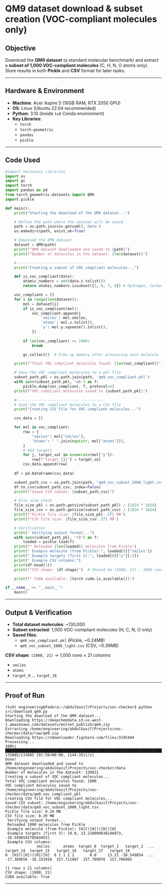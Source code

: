 
# QM9 dataset download & subset creation (VOC-compliant molecules only)  

##  Objective
Download the **QM9 dataset** (a standard molecular benchmark) and extract a **subset of 1,000 VOC-compliant molecules** (C, H, N, O atoms only).  
Store results in both **Pickle** and **CSV** format for later tasks.

---

## Hardware & Environment
- **Machine**: Acer Aspire 5 (16GB RAM, RTX 2050 GPU)  
- **OS**: Linux (Ubuntu 22.04 recommended)  
- **Python**: 3.10 (inside `tu9` Conda environment)  
- **Key Libraries**:  
  - `torch`  
  - `torch-geometric`  
  - `pandas`  
  - `pickle`  

---

##  Code Used
```python
#import necessary libraries
import os
import gc
import torch
import pandas as pd
from torch_geometric.datasets import QM9
import pickle

def main():
    print("Starting the download of the QM9 dataset...")

    # Define the path where the dataset will be saved
    path = os.path.join(os.getcwd(),'data')
    os.makedirs(path, exist_ok=True)

    # Download the QM9 dataset
    dataset = QM9(path)
    print(f"QM9 dataset downloaded and saved to {path}")
    print(f"Number of molecules in the dataset: {len(dataset)}")

    #----------------------------------------
    print("Creating a subset of VOC compliant molecules...")

    def is_voc_compliant(data):
        atomic_numbers = set(data.z.tolist())
        return atomic_numbers.issubset({1, 6, 7, 8}) # Hydrogen, Carbon, Nitrogen, Oxygen only

    voc_compliant = []
    for i in range(len(dataset)):
        mol = dataset[i]
        if is_voc_compliant(mol):
            voc_compliant.append({
                'smiles': mol.smiles,
                'atoms': mol.z.tolist(),
                'y': mol.y.squeeze().tolist(),
            })
        
        if len(voc_compliant) >= 1000:
            break

        gc.collect()  # Free up memory after processing each molecule

    print(f"Total VOC compliant molecules found: {len(voc_compliant)}") 

    # Save the VOC compliant molecules to a pkl file
    subset_path_pkl = os.path.join(path, 'qm9_voc_compliant.pkl')
    with open(subset_path_pkl, 'wb') as f:
        pickle.dump(voc_compliant, f, protocol=4)
    print(f"VOC compliant molecules saved to {subset_path_pkl}")

    #----------------------------------------
    # Save the VOC compliant molecules to a CSV file
    print("Creating CSV file for VOC compliant molecules...")

    csv_data = []

    for mol in voc_compliant:
        row = {
            "smiles": mol["smiles"],
            "atoms": " ".join(map(str, mol["atoms"])),
        }
        # Add targets
        for j, target_val in enumerate(mol["y"]):
            row[f"target_{j}"] = target_val
        csv_data.append(row)
    
    df = pd.DataFrame(csv_data)

    subset_path_csv = os.path.join(path, "qm9_voc_subset_1000_light.csv")
    df.to_csv(subset_path_csv, index=False)
    print(f"Saved CSV subset: {subset_path_csv}")

    # File size check
    file_size_pkl = os.path.getsize(subset_path_pkl) / (1024 * 1024)
    file_size_csv = os.path.getsize(subset_path_csv) / (1024 * 1024)
    print(f"Pickle file size: {file_size_pkl:.2f} MB")
    print(f"CSV file size: {file_size_csv:.2f} MB")

    # Verification
    print(" Verifying output format...")
    with open(subset_path_pkl, "rb") as f:
        loaded = pickle.load(f)
    print(f" Reloaded {len(loaded)} molecules from Pickle")
    print(" Example molecule (from Pickle):", loaded[0]["smiles"])
    print(" Example targets (first 3):", loaded[0]["y"][:3])
    print(" Example CSV columns:")
    print(df.head(1))
    print(f"CSV shape: {df.shape}")  # Should be (1000, 21) - 1000 rows, 21 columns

    print(f" CUDA available: {torch.cuda.is_available()}")

if __name__ == "__main__":
    main()
```

---

##  Output & Verification
- **Total dataset molecules**: ~130,000  
- **Subset extracted**: 1,000 VOC-compliant molecules (H, C, N, O only)  
- **Saved files**:  
  - `qm9_voc_compliant.pkl` (Pickle, ~0.24MB)  
  - `qm9_voc_subset_1000_light.csv` (CSV, ~0.39MB)  

**CSV shape**: `(1000, 21)` → 1,000 rows × 21 columns  
- `smiles`  
- `atoms`  
- `target_0` … `target_18`  

---

##  Proof of Run
```
(tu9) engineering@fedora:~/abdulkasif/Projects/voc-checker$ python src/download_qm9.py 
Starting the download of the QM9 dataset...
Downloading https://deepchemdata.s3-us-west-1.amazonaws.com/datasets/molnet_publish/qm9.zip
Extracting /home/engineering/abdulkasif/Projects/voc-checker/data/raw/qm9.zip
Downloading https://ndownloader.figshare.com/files/3195404
Processing...
100%|██████████████████████████████████████████████████████████████████████████████| 133885/133885 [01:56<00:00, 1144.35it/s]
Done!
QM9 dataset downloaded and saved to /home/engineering/abdulkasif/Projects/voc-checker/data
Number of molecules in the dataset: 130831
Creating a subset of VOC compliant molecules...
Total VOC compliant molecules found: 1000
VOC compliant molecules saved to /home/engineering/abdulkasif/Projects/voc-checker/data/qm9_voc_compliant.pkl
Creating CSV file for VOC compliant molecules...
Saved CSV subset: /home/engineering/abdulkasif/Projects/voc-checker/data/qm9_voc_subset_1000_light.csv
Pickle file size: 0.24 MB
CSV file size: 0.39 MB
 Verifying output format...
 Reloaded 1000 molecules from Pickle
 Example molecule (from Pickle): [H]C([H])([H])[H]
 Example targets (first 3): [0.0, 13.210000038146973, -10.549854278564453]
 Example CSV columns:
              smiles      atoms  target_0  target_1   target_2  ...  target_14  target_15   target_16   target_17   target_18
0  [H]C([H])([H])[H]  6 1 1 1 1       0.0     13.21 -10.549854  ... -17.389656 -16.151918  157.711807  157.709976  157.706985

[1 rows x 21 columns]
CSV shape: (1000, 21)
CUDA available: True

 ```
 ---

